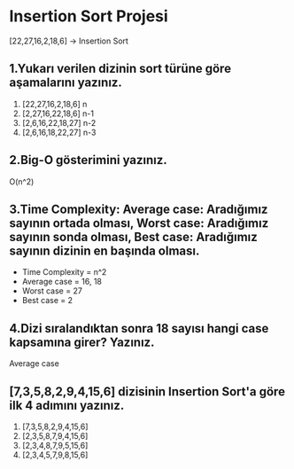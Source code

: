 # Insertion Sort Projesi

[22,27,16,2,18,6] -> Insertion Sort

## 1.Yukarı verilen dizinin sort türüne göre aşamalarını yazınız.

1. [22,27,16,2,18,6] n
2. [2,27,16,22,18,6] n-1
3. [2,6,16,22,18,27] n-2
4. [2,6,16,18,22,27] n-3

## 2.Big-O gösterimini yazınız.

O(n^2)

## 3.Time Complexity: Average case: Aradığımız sayının ortada olması, Worst case: Aradığımız sayının sonda olması, Best case: Aradığımız sayının dizinin en başında olması.

- Time Complexity = n^2
- Average case = 16, 18
- Worst case = 27
- Best case = 2

## 4.Dizi sıralandıktan sonra 18 sayısı hangi case kapsamına girer? Yazınız.

Average case

## [7,3,5,8,2,9,4,15,6] dizisinin Insertion Sort'a göre ilk 4 adımını yazınız.

1. [7,3,5,8,2,9,4,15,6]
2. [2,3,5,8,7,9,4,15,6]
3. [2,3,4,8,7,9,5,15,6]
4. [2,3,4,5,7,9,8,15,6]